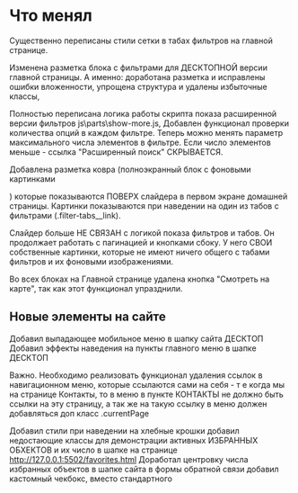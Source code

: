 # Что менял 
Существенно переписаны стили сетки в табах фильтров на главной странице.

Изменена разметка блока с фильтрами для ДЕСКТОПНОЙ версии главной страницы. А именно:
доработана разметка и исправлены ошибки вложенности,
упрощена структура и удалены избыточные классы,

Полностью переписана логика работы скрипта показа расширенной версии фильтров js\parts\show-more.js,
Добавлен функционал проверки количества опций в каждом фильтре. Теперь можно менять параметр максимального числа элементов в фильтре.
Если число элементов меньше - ссылка "Расширенный поиск" СКРЫВАЕТСЯ.

Добавлена разметка ковра (полноэкранный блок с фоновыми картинками <div class="hero__carpet carpet">) которые показываются ПОВЕРХ слайдера в первом экране домашней страницы. Картинки показываются при наведении на один из табов с фильтрами (.filter-tabs__link).

Слайдер больше НЕ СВЯЗАН с логикой показа фильтров и табов. Он продолжает работать с пагинацией и кнопками сбоку. У него СВОИ собственные картинки, которые не имеют ничего общего с табами фильтров и их фоновыми изображениями.

Во всех блоках на Главной странице удалена кнопка "Смотреть на карте", так как этот функционал упразднили.



## Новые элементы на сайте

Добавил выпадающее мобильное меню в шапку сайта ДЕСКТОП
Добавил эффекты наведения на пункты главного меню в шапке ДЕСКТОП

Важно. Необходимо реализовать функционал удаления ссылок в навигационном меню, которые ссылаются сами на себя - т е когда мы на странице Контакты, то в меню в пункте КОНТАКТЫ не должно быть ссылки на эту страницу, а так же на такую ссылку в меню должен добавляться доп класс .currentPage

Добавил стили при наведении на хлебные крошки
добавил недостающие классы для демонстрации активных ИЗБРАННЫХ ОБХЕКТОВ и их число в шапке на странице http://127.0.0.1:5502/favorites.html
Доработал центровку числа избранных объектов в шапке сайта
в формы обратной связи добавил кастомный чекбокс, вместо стандартного

